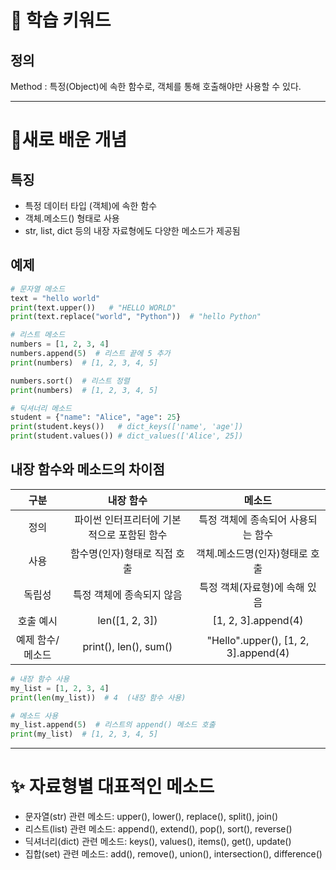 # 🚀 학습 키워드

## 정의

Method : 특정(Object)에 속한 함수로, 객체를 통해 호출해야만 사용할 수 있다.

---

# 📝새로 배운 개념

## 특징

- 특정 데이터 타입 (객체)에 속한 함수
- 객체.메소드() 형태로 사용
- str, list, dict 등의 내장 자료형에도 다양한 메소드가 제공됨

## 예제

```python
# 문자열 메소드
text = "hello world"
print(text.upper())   # "HELLO WORLD"
print(text.replace("world", "Python"))  # "hello Python"

# 리스트 메소드
numbers = [1, 2, 3, 4]
numbers.append(5)  # 리스트 끝에 5 추가
print(numbers)  # [1, 2, 3, 4, 5]

numbers.sort()  # 리스트 정렬
print(numbers)  # [1, 2, 3, 4, 5]

# 딕셔너리 메소드
student = {"name": "Alice", "age": 25}
print(student.keys())   # dict_keys(['name', 'age'])
print(student.values()) # dict_values(['Alice', 25])
```

## 내장 함수와 메소드의 차이점

|       구분       |                 내장 함수                  |                메소드                |
| :--------------: | :----------------------------------------: | :----------------------------------: |
|       정의       | 파이썬 인터프리터에 기본적으로 포함된 함수 |  특정 객체에 종속되어 사용되는 함수  |
|       사용       |        함수명(인자)형태로 직접 호출        |    객체.메소드명(인자)형태로 호출    |
|      독립성      |         특정 객체에 종속되지 않음          |    특정 객체(자료형)에 속해 있음     |
|    호출 예시     |               len([1, 2, 3])               |         [1, 2, 3].append(4)          |
| 예제 함수/메소드 |           print(), len(), sum()            | "Hello".upper(), [1, 2, 3].append(4) |

```python
# 내장 함수 사용
my_list = [1, 2, 3, 4]
print(len(my_list))  # 4  (내장 함수 사용)

# 메소드 사용
my_list.append(5)  # 리스트의 append() 메소드 호출
print(my_list)  # [1, 2, 3, 4, 5]
```

---

# ✨ 자료형별 대표적인 메소드

- 문자열(str) 관련 메소드: upper(), lower(), replace(), split(), join()
- 리스트(list) 관련 메소드: append(), extend(), pop(), sort(), reverse()
- 딕셔너리(dict) 관련 메소드: keys(), values(), items(), get(), update()
- 집합(set) 관련 메소드: add(), remove(), union(), intersection(), difference()
